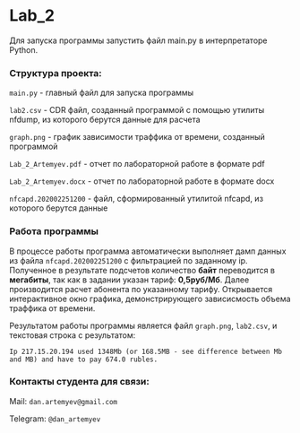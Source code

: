 # Lab_2

Для запуска программы запустить файл main.py в интерпретаторе Python.

### Структура проекта:

`main.py` - главный файл для запуска программы

`lab2.csv` - CDR файл, созданный программой с помощью утилиты nfdump, из которого берутся данные для расчета

`graph.png` - график зависимости траффика от времени, созданный программой

`Lab_2_Artemyev.pdf` - отчет по лабораторной работе в формате pdf

`Lab_2_Artemyev.docx` - отчет по лабораторной работе в формате docx

`nfcapd.202002251200` - файл, сформированный утилитой nfcapd, из которого берутся данные


### Работа программы
В процессе работы программа автоматически выполняет дамп данных из файла `nfcapd.202002251200` с фильтрацией по заданному ip. Полученное в результате подсчетов количество **байт** переводится в **мегабиты**, так как в задании указан тариф: **0,5руб/Мб**. Далее производится расчет абонента по указанному тарифу. Открывается интерактивное окно графика, демонстрирующего зависисмость объема траффика от времени.

Результатом работы программы является файл `graph.png`, `lab2.csv`, и текстовая строка с результатом:

	Ip 217.15.20.194 used 1348Mb (or 168.5MB - see difference between Mb and MB) and have to pay 674.0 rubles.


### Контакты студента для связи:
Mail: `dan.artemyev@gmail.com`

Telegram: `@dan_artemyev`
